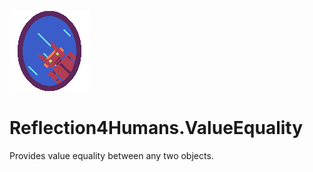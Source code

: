 ![Reflection4Humans](https://github.com/Moreault/Reflection4Humans/blob/master/reflection4humans.png)

# Reflection4Humans.ValueEquality
Provides value equality between any two objects.